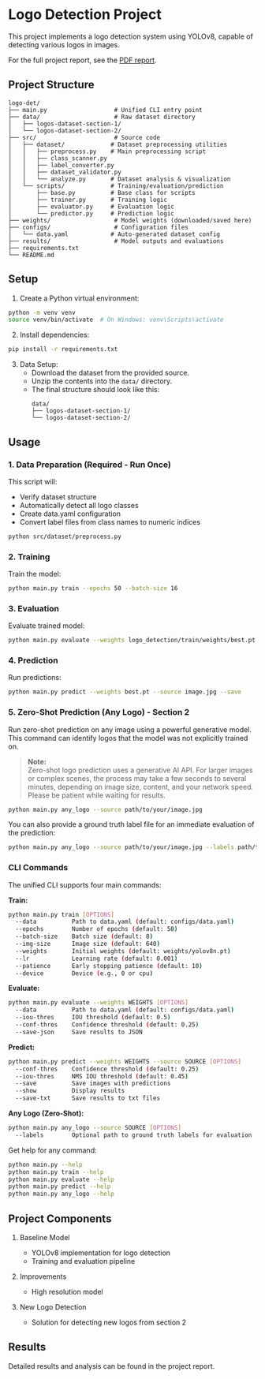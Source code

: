 # Logo Detection Project

This project implements a logo detection system using YOLOv8, capable of detecting various logos in images.

For the full project report, see the [PDF report](results/LogoDetection_Report.pdf).

## Project Structure

```
logo-det/
├── main.py                   # Unified CLI entry point
├── data/                     # Raw dataset directory
│   ├── logos-dataset-section-1/
│   └── logos-dataset-section-2/
├── src/                      # Source code
│   ├── dataset/             # Dataset preprocessing utilities
│   │   ├── preprocess.py    # Main preprocessing script
│   │   ├── class_scanner.py
│   │   ├── label_converter.py
│   │   ├── dataset_validator.py
│   │   └── analyze.py       # Dataset analysis & visualization
│   └── scripts/             # Training/evaluation/prediction
│       ├── base.py          # Base class for scripts
│       ├── trainer.py       # Training logic
│       ├── evaluator.py     # Evaluation logic
│       └── predictor.py     # Prediction logic
├── weights/                  # Model weights (downloaded/saved here)
├── configs/                  # Configuration files
│   └── data.yaml            # Auto-generated dataset config
├── results/                  # Model outputs and evaluations
├── requirements.txt
└── README.md
```

## Setup

1. Create a Python virtual environment:
```bash
python -m venv venv
source venv/bin/activate  # On Windows: venv\Scripts\activate
```

2. Install dependencies:
```bash
pip install -r requirements.txt
```

3. Data Setup:
   - Download the dataset from the provided source.
   - Unzip the contents into the `data/` directory.
   - The final structure should look like this:
     ```
     data/
     ├── logos-dataset-section-1/
     └── logos-dataset-section-2/
     ```

## Usage

### 1. Data Preparation (Required - Run Once)

This script will:
- Verify dataset structure
- Automatically detect all logo classes
- Create data.yaml configuration
- Convert label files from class names to numeric indices

```bash
python src/dataset/preprocess.py
```

### 2. Training

Train the model:
```bash
python main.py train --epochs 50 --batch-size 16
```

### 3. Evaluation

Evaluate trained model:
```bash
python main.py evaluate --weights logo_detection/train/weights/best.pt
```

### 4. Prediction

Run predictions:
```bash
python main.py predict --weights best.pt --source image.jpg --save
```

### 5. Zero-Shot Prediction (Any Logo) - Section 2

Run zero-shot prediction on any image using a powerful generative model. This command can identify logos that the model was not explicitly trained on.
> **Note:**  
> Zero-shot logo prediction uses a generative AI API. For larger images or complex scenes, the process may take a few seconds to several minutes, depending on image size, content, and your network speed. Please be patient while waiting for results.

```bash
python main.py any_logo --source path/to/your/image.jpg
```

You can also provide a ground truth label file for an immediate evaluation of the prediction:

```bash
python main.py any_logo --source path/to/your/image.jpg --labels path/to/your/labels.txt
```

### CLI Commands

The unified CLI supports four main commands:

**Train:**
```bash
python main.py train [OPTIONS]
  --data          Path to data.yaml (default: configs/data.yaml)
  --epochs        Number of epochs (default: 50)
  --batch-size    Batch size (default: 8)
  --img-size      Image size (default: 640)
  --weights       Initial weights (default: weights/yolov8n.pt)
  --lr            Learning rate (default: 0.001)
  --patience      Early stopping patience (default: 10)
  --device        Device (e.g., 0 or cpu)
```

**Evaluate:**
```bash
python main.py evaluate --weights WEIGHTS [OPTIONS]
  --data          Path to data.yaml (default: configs/data.yaml)
  --iou-thres     IOU threshold (default: 0.5)
  --conf-thres    Confidence threshold (default: 0.25)
  --save-json     Save results to JSON
```

**Predict:**
```bash
python main.py predict --weights WEIGHTS --source SOURCE [OPTIONS]
  --conf-thres    Confidence threshold (default: 0.25)
  --iou-thres     NMS IOU threshold (default: 0.45)
  --save          Save images with predictions
  --show          Display results
  --save-txt      Save results to txt files
```

**Any Logo (Zero-Shot):**
```bash
python main.py any_logo --source SOURCE [OPTIONS]
  --labels        Optional path to ground truth labels for evaluation
```

Get help for any command:
```bash
python main.py --help
python main.py train --help
python main.py evaluate --help
python main.py predict --help
python main.py any_logo --help
```

## Project Components

1. Baseline Model
   - YOLOv8 implementation for logo detection
   - Training and evaluation pipeline

2. Improvements
   - High resolution model

3. New Logo Detection
   - Solution for detecting new logos from section 2

## Results

Detailed results and analysis can be found in the project report.
